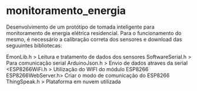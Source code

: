 # monitoramento_energia

Desenvolvimento de um protótipo de tomada inteligente para monitoramento de energia elétrica residencial.
Para o funcionamento do mesmo, é necessário a calibração correta dos sensores e download das seguuintes bibliotecas:

EmonLib.h > Leitura e tratamento de dados dos sensores
SoftwareSerial.h > Para comunicação serial
ArduinoJson.h > Envio de dados atraves da serial
<ESP8266WiFi.h > Utilização do WIFI do módulo ESP8266
ESP8266WebServer.h> Criar o modo de comunicação do ESP8266
ThingSpeak.h > Plataforma em nuvem utilizada
